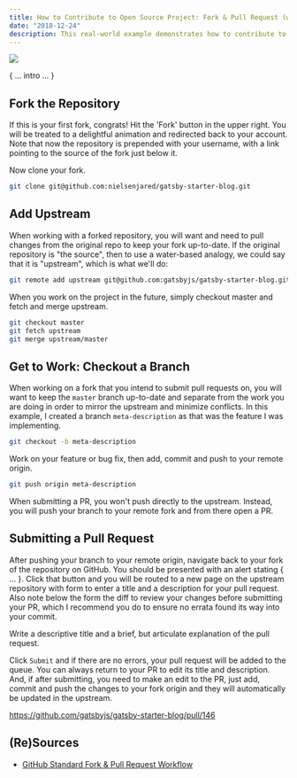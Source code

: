 ```yaml
---
title: How to Contribute to Open Source Project: Fork & Pull Request (w/ Real World Example!)
date: "2018-12-24"
description: This real-world example demonstrates how to contribute to an open source project through forking and a pull request.
---
```

![](./images/{...}.png)

{ ... intro  ... }


## Fork the Repository

If this is your first fork, congrats! Hit the 'Fork' button in the upper right. You will be treated to a delightful animation and redirected back to your account. Note that now the repository is prepended with your username, with a link pointing to the source of the fork just below it.

Now clone your fork.

```sh
git clone git@github.com:nielsenjared/gatsby-starter-blog.git
```

## Add Upstream
When working with a forked repository, you will want and need to pull changes from the original repo to keep your fork up-to-date. If the original repository is "the source", then to use a water-based analogy, we could say that it is "upstream", which is what we'll do:

```sh
git remote add upstream git@github.com:gatsbyjs/gatsby-starter-blog.git
```

When you work on the project in the future, simply checkout master and fetch and merge upstream.

```sh
git checkout master
git fetch upstream
git merge upstream/master
```

## Get to Work: Checkout a Branch
When working on a fork that you intend to submit pull requests on, you will want to keep the `master` branch up-to-date and separate from the work you are doing in order to mirror the upstream and minimize conflicts. In this example, I created a branch `meta-description` as that was the feature I was implementing.

```sh
git checkout -b meta-description
```

Work on your feature or bug fix, then add, commit and push to your remote origin.

```sh
git push origin meta-description
```

When submitting a PR, you won't push directly to the upstream. Instead, you will push your branch to your remote fork and from there open a PR.

## Submitting a Pull Request
After pushing your branch to your remote origin, navigate back to your fork of the repository on GitHub. You should be presented with an alert stating { ... }. Click that button and you will be routed to a new page on the upstream repository with form to enter a title and a description for your pull request. Also note below the form the diff to review your changes before submitting your PR, which I recommend you do to ensure no errata found its way into your commit.

Write a descriptive title and a brief, but articulate explanation of the pull request.

Click `Submit` and if there are no errors, your pull request will be added to the queue. You can always return to your PR to edit its title and description. And, if after submitting, you need to make an edit to the PR, just add, commit and push the changes to your fork origin and they will automatically be updated in the upstream.

https://github.com/gatsbyjs/gatsby-starter-blog/pull/146


## (Re)Sources

* [GitHub Standard Fork & Pull Request Workflow](https://gist.github.com/Chaser324/ce0505fbed06b947d962)
